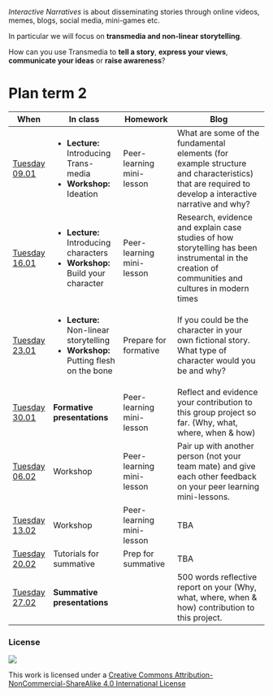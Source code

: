 *Interactive Narratives* is about disseminating stories through online videos, memes, blogs, social media, mini-games etc.

In particular we will focus on **transmedia and non-linear storytelling**.

How can you use Transmedia to **tell a story**, **express your views**, **communicate your ideas** or **raise awareness**?


# Plan term 2

When | In class | Homework | Blog
---- | -------- | -------- | ----
[Tuesday<br>09.01](sessions/01)| <ul><li>**Lecture:** Introducing Trans-media  <li>**Workshop:** Ideation | Peer-learning mini-lesson | What are some of the fundamental elements (for example structure and characteristics) that are required to develop a interactive narrative and why?
[Tuesday<br>16.01](sessions/02)| <ul><li>**Lecture:** Introducing characters <li>**Workshop:** Build your character | Peer-learning mini-lesson | Research, evidence and explain case studies of how storytelling has been instrumental in the creation of communities and cultures in modern times
[Tuesday<br>23.01](sessions/03)| <ul><li>**Lecture:** Non-linear storytelling <li>**Workshop:** Putting flesh on the bone  | Prepare for formative | If you could be the character in your own fictional story. What type of character would you be and why?  
[Tuesday<br>30.01](sessions/04)| **Formative presentations** | Peer-learning mini-lesson | Reflect and evidence your contribution to this group project so far. (Why, what, where, when & how)
[Tuesday<br>06.02](sessions/05)| Workshop | Peer-learning mini-lesson | Pair up with another person (not your team mate) and give each other feedback on your peer learning mini-lessons.
[Tuesday<br>13.02](sessions/06)| Workshop | Peer-learning mini-lesson | TBA
[Tuesday<br>20.02](sessions/07)| Tutorials for summative | Prep for summative | TBA
[Tuesday<br>27.02](sessions/08)| **Summative presentations** | | 500 words reflective report on your (Why, what, where, when & how) contribution to this project.  


### License

[![](https://i.creativecommons.org/l/by-nc-sa/4.0/88x31.png)](http://creativecommons.org/licenses/by-nc-sa/4.0)

This work is licensed under a [Creative Commons Attribution-NonCommercial-ShareAlike 4.0 International License ](http://creativecommons.org/licenses/by-nc-sa/4.0)
